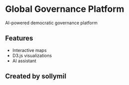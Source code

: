 # Global Governance Platform

AI-powered democratic governance platform

## Features
- Interactive maps
- D3.js visualizations  
- AI assistant

## Created by sollymil

